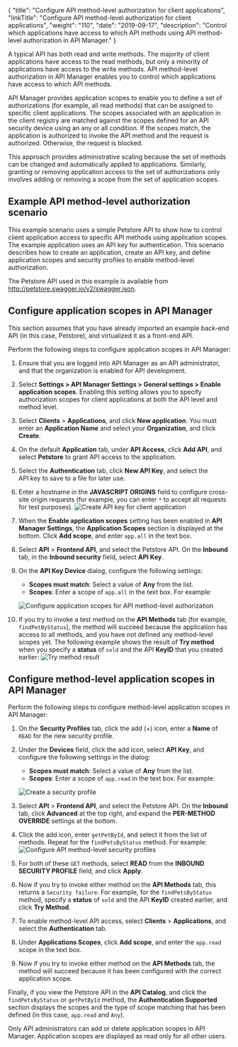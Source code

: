 {
    "title": "Configure API method-level authorization for client applications",
    "linkTitle": "Configure API method-level authorization for client applications",
    "weight": "110",
    "date": "2019-09-17",
    "description": "Control which applications have access to which API methods using API method-level authorization in API Manager."
}

A typical API has both read and write methods. The majority of client applications have access to the read methods, but only a minority of applications have access to the write methods. API method-level authorization in API Manager enables you to control which applications have access to which API methods.

API Manager provides application scopes to enable you to define a set of authorizations (for example, all read methods) that can be assigned to specific client applications. The scopes associated with an application in the client registry are matched against the scopes defined for an API security device using an any or all condition. If the scopes match, the application is authorized to invoke the API method and the request is authorized. Otherwise, the request is blocked.

This approach provides administrative scaling because the set of methods can be changed and automatically applied to applications. Similarly, granting or removing application access to the set of authorizations only involves adding or removing a scope from the set of application scopes.

## Example API method-level authorization scenario

This example scenario uses a simple Petstore API to show how to control client application access to specific API methods using application scopes. The example application uses an API key for authentication. This scenario describes how to create an application, create an API key, and define application scopes and security profiles to enable method-level authorization.

The Petstore API used in this example is available from <http://petstore.swagger.io/v2/swagger.json>.

## Configure application scopes in API Manager

This section assumes that you have already imported an example back-end API (in this case, Petstore), and virtualized it as a front-end API.

Perform the following steps to configure application scopes in API Manager:

1. Ensure that you are logged into API Manager as an API administrator, and that the organization is enabled for API development.
2. Select **Settings > API Manager Settings > General settings > Enable application scopes**. Enabling this setting allows you to specify authorization scopes for client applications at both the API level and method level.
3. Select **Clients** > **Applications**, and click **New application**. You must enter an **Application Name** and select your **Organization**, and click **Create**.
4. On the default **Application** tab, under **API Access**, click **Add API**, and select **Petstore** to grant API access to the application.
5. Select the **Authentication** tab, click **New API Key**, and select the API key to save to a file for later use.
6. Enter a hostname in the **JAVASCRIPT ORIGINS** field to configure cross-site origin requests (for example, you can enter `*` to accept all requests for test purposes).
    ![Create API key for client application](/Images/docbook/images/api_mgmt/api_mgmt_application_scopes_app_authn.png)
7. When the **Enable application scopes** setting has been enabled in **API Manager Settings**, the **Application Scopes** section is displayed at the bottom. Click **Add scope**, and enter `app.all` in the text box.
8. Select **API** > **Frontend API**, and select the Petstore API. On the **Inbound** tab, in the **Inbound security** field, select **API Key**.
9. On the **API Key Device** dialog, configure the following settings:
    * **Scopes must match**: Select a value of **Any** from the list.
    * **Scopes**: Enter a scope of `app.all` in the text box. For example:

    ![Configure application scopes for API method-level authorization](/Images/docbook/images/api_mgmt/api_mgmt_application_scopes_frontend.png)
10. If you try to invoke a test method on the **API Methods** tab (for example, `findPetByStatus`), the method will succeed because the application has access to all methods, and you have not defined any method-level scopes yet. The following example shows the result of **Try method** when you specify a **status** of `sold` and the API **KeyID** that you created earlier:
    ![Try method result](/Images/docbook/images/api_mgmt/api_mgmt_application_scopes_app_try_method_all.png)

## Configure method-level application scopes in API Manager

Perform the following steps to configure method-level application scopes in API Manager:

1. On the **Security Profiles** tab, click the add (+) icon, enter a **Name** of `READ` for the new security profile.
2. Under the **Devices** field, click the add icon, select **API Key**, and configure the following settings in the dialog:
    * **Scopes must match**: Select a value of **Any** from the list.
    * **Scopes**: Enter a scope of `app.read` in the text box. For example:

    ![Create a security profile](/Images/docbook/images/api_mgmt/api_mgmt_application_scopes_app_security_profile.png)
3. Select **API** > **Frontend API**, and select the Petstore API. On the **Inbound** tab, click **Advanced** at the top right, and expand the **PER-METHOD OVERRIDE** settings at the bottom.
4. Click the add icon, enter `getPetById`, and select it from the list of methods. Repeat for the `findPetsByStatus` method. For example:
    ![Configure API method-level security profiles](/Images/docbook/images/api_mgmt/api_mgmt_application_scopes_read_methods.png)
5. For both of these `GET` methods, select **READ** from the **INBOUND SECURITY PROFILE** field, and click **Apply**.
6. Now if you try to invoke either method on the **API Methods** tab, this returns a `Security failure`. For example, for the `findPetsByStatus` method, specify a **status** of `sold` and the API **KeyID** created earlier, and click **Try Method**.
7. To enable method-level API access, select **Clients** > **Applications**, and select the **Authentication** tab.
8. Under **Applications Scopes**, click **Add scope**, and enter the `app.read` scope in the text box.
9. Now if you try to invoke either method on the **API Methods** tab, the method will succeed because it has been configured with the correct application scope.

Finally, if you view the Petstore API in the **API Catalog**, and click the `findPetsByStatus` or `getPetById` method, the **Authentication Supported** section displays the scopes and the type of scope matching that has been defined (in this case, `app.read` and `Any`).

Only API administrators can add or delete application scopes in API Manager. Application scopes are displayed as read only for all other users.

